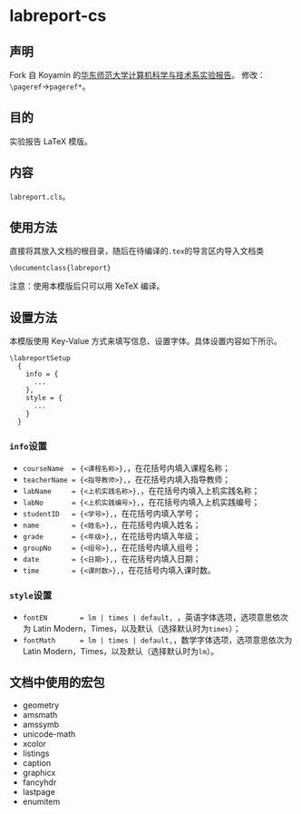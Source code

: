 # labreport-cs

## 声明

Fork 自 Koyamin 的[华东师范大学计算机科学与技术系实验报告](https://github.com/Koyamin/labreport-cs)。
修改：`\pageref`&rarr;`pageref*`。

## 目的

实验报告 LaTeX 模版。

## 内容

`labreport.cls`。

## 使用方法

直接将其放入文档的根目录，随后在待编译的`.tex`的导言区内导入文档类
```
\documentclass{labreport}
```

注意：使用本模版后只可以用 XeTeX 编译。

## 设置方法

本模版使用 Key-Value 方式来填写信息、设置字体。具体设置内容如下所示。

```
\labreportSetup
  {
    info = {
      ...
    }, 
    style = {
      ...
    }
  }
```

### `info`设置

- `courseName  = {<课程名称>},`，在花括号内填入课程名称；
- `teacherName = {<指导教师>},`，在花括号内填入指导教师；
- `labName     = {<上机实践名称>},`，在花括号内填入上机实践名称；
- `labNo       = {<上机实践编号>},`，在花括号内填入上机实践编号；
- `studentID   = {<学号>},`，在花括号内填入学号；
- `name        = {<姓名>},`，在花括号内填入姓名；
- `grade       = {<年级>},`，在花括号内填入年级；
- `groupNo     = {<组号>},`，在花括号内填入组号；
- `date        = {<日期>},`，在花括号内填入日期；
- `time        = {<课时数>},`，在花括号内填入课时数。

### `style`设置

- `fontEN        = lm | times | default, `，英语字体选项，选项意思依次为 Latin Modern，Times，以及默认（选择默认时为`times`）；
- `fontMath      = lm | times | default,`，数学字体选项，选项意思依次为 Latin Modern，Times，以及默认（选择默认时为`lm`）。

## 文档中使用的宏包

- geometry
- amsmath
- amssymb
- unicode-math
- xcolor
- listings
- caption
- graphicx
- fancyhdr
- lastpage
- enumitem